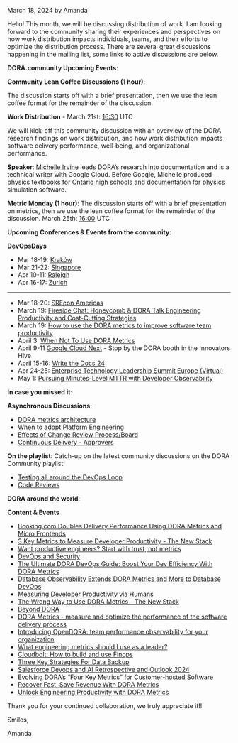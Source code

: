 March 18, 2024 by Amanda

Hello!  This month, we will be discussing distribution of work. I am looking forward to the community sharing their experiences and perspectives on how work distribution impacts individuals, teams, and their efforts to optimize the distribution process.  There are several great discussions happening in the mailing list, some links to active discussions are below. 

**DORA.community Upcoming Events**:

**Community Lean Coffee Discussions (1 hour)**:

The discussion starts off with a brief presentation, then we use the lean coffee format for the remainder of the discussion.

**Work Distribution** - March 21st: <a href="https://www.timeanddate.com/worldclock/converter.html?iso=20240321T163000&p1=43&p2=1440&p3=136&p4=tz_pt&p5=196&p6=248" target="_blank"> 16:30</a> UTC

We will kick-off this community discussion with an overview of the DORA research findings on work distribution, and how work distribution impacts software delivery performance, well-being, and organizational performance. 

**Speaker**:
<a href="https://dora.dev/research/team/" target="_blank">Michelle Irvine</a> leads DORA’s research into documentation and is a technical writer with Google Cloud. Before Google, Michelle produced physics textbooks for Ontario high schools and documentation for physics simulation software.




**Metric Monday (1 hour)**:
The discussion starts off with a brief presentation on metrics, then we use the lean coffee format for the remainder of the discussion.
March 25th: <a href="https://www.timeanddate.com/worldclock/converter.html?iso=20240325T160000&p1=43&p2=1440&p3=136&p4=tz_pt&p5=196&p6=248" target="_blank"> 16:00</a> UTC 

**Upcoming Conferences & Events from the community**:

**DevOpsDays**

- Mar 18-19: <a href="https://devopsdays.org/events/2024-krakow/welcome/" target="_blank">Kraków </a>
- Mar 21-22: <a href="https://devopsdays.org/events/2024-singapore/welcome/" target="_blank">Singapore</a>
- Apr 10-11: <a href="https://devopsdays.org/events/2024-raleigh/welcome/" target="_blank">Raleigh</a>
- Apr 16-17: <a href="https://devopsdays.org/events/2024-zurich/welcome/" target="_blank">Zurich</a>

---


- Mar 18-20: <a href="https://www.usenix.org/conference/srecon24americas" target="_blank">SREcon Americas</a>
- March 19: <a href="https://info.honeycomb.io/dora-report-webinar/" target="_blank">Fireside Chat: Honeycomb & DORA Talk Engineering Productivity and Cost-Cutting Strategies</a>
- March 19:  <a href="https://www.meetup.com/tech-leader-chats/events/298807733/" target="_blank">How to use the DORA metrics to improve software team productivity</a>
- April 3: <a href="https://getdx.com/webinar/dora-metrics-actionable/" target="_blank">When Not To Use DORA Metrics</a>
- April 9-11 <a href="https://cloud.withgoogle.com/next" target="_blank">Google Cloud Next</a> - Stop by the DORA booth in the Innovators Hive
- April 15-16: <a href="https://www.writethedocs.org/conf/portland/2024/" target="_blank">Write the Docs 24</a>
- Apr 24-25: <a href="https://itrevolution.com/product/enterprise-technology-leadership-summit-europe-2024/" target="_blank">Enterprise Technology Leadership Summit Europe (Virtual)</a>
- May 1: <a href="https://www.linkedin.com/events/pursuingminutes-levelmttrwithdo7167881671860563969/" target="_blank">Pursuing Minutes-Level MTTR with Developer Observability </a>

**In case you missed it**:

**Asynchronous Discussions**:
- <a href="https://groups.google.com/g/dora-community/c/SuF2IxnDrxE" target="_blank">DORA metrics architecture</a>
- <a href="https://groups.google.com/g/dora-community/c/-A6K_SCljC4" target="_blank">When to adopt Platform Engineering</a>
- <a href="https://groups.google.com/g/dora-community/c/Ok8g-E-RB3s" target="_blank">Effects of Change Review Process/Board</a>
- <a href="https://groups.google.com/g/dora-community/c/QVidJuGR8ss" target="_blank">Continuous Delivery - Approvers</a>



**On the playlist**:
Catch-up on the latest community discussions on the DORA Community playlist:

- <a href="https://youtu.be/dGirCJJ5mZ0?si=jrKOLh9qroVvOFz1" target="_blank">Testing all around the DevOps Loop</a>
- <a a href="https://youtu.be/N4dq5fY4WyI?si=kgfW52qMdIhtywY2" target="_blank">Code Reviews</a>


**DORA around the world**:

**Content & Events**
- <a href="https://www.infoq.com/news/2024/02/booking-dora-micro-frontends/" target="_blank">Booking.com Doubles Delivery Performance Using DORA Metrics and Micro Frontends</a> 
- <a href="https://thenewstack.io/three-key-metrics-to-measure-developer-productivity/" target="_blank">3 Key Metrics to Measure Developer Productivity - The New Stack </a>
- <a href="https://www.multitudes.co/blog/want-productive-engineers-start-with-trust-not-metrics" target="_blank">Want productive engineers? Start with trust, not metrics </a>
- <a href="https://www.philvenables.com/post/devops-and-security" target="_blank">DevOps and Security</a> 
- <a href="https://devops.com/the-ultimate-dora-devops-guide-boost-your-dev-efficiency-with-dora-metrics/" target="_blank">The Ultimate DORA DevOps Guide: Boost Your Dev Efficiency With DORA Metrics </a>
- <a href="https://devops.com/database-observability-extends-dora-metrics-and-more-to-database-devops/" target="_blank">Database Observability Extends DORA Metrics and More to Database DevOps</a>
- <a href="https://martinfowler.com/articles/measuring-developer-productivity-humans.html" target="_blank">Measuring Developer Productivity via Humans</a>
- <a href="https://thenewstack.io/the-wrong-way-to-use-dora-metrics/" target="_blank">The Wrong Way to Use DORA Metrics - The New Stack </a>
- <a href="https://devdynamics.ai/ebooks/advance-your-devops-beyond-dora-ebook" target="_blank">Beyond DORA</a> 
- <a href="https://www.youtube.com/watch?v=mM90Ywc5Rb4" target="_blank">DORA Metrics - measure and optimize the performance of the software delivery process</a>
- <a href="https://nl.devoteam.com/expert-view/introducing-opendora-team-performance-observability-for-your-organization/" target="_blank">Introducing OpenDORA: team performance observability for your organization </a>
- <a href="https://techleadershipdecoded.com/episode/11-what-engineering-metrics-should-i-use-as-a-leader/" target="_blank">What engineering metrics should I use as a leader? </a>
- <a href="https://www.techzine.eu/blogs/devops/115600/cloudbolt-how-to-build-and-use-finops/" target="_blank">Cloudbolt: How to build and use Finops</a>
- <a href="https://www.forbes.com/sites/forbestechcouncil/2024/01/26/three-key-strategies-for-data-backup/?sh=7e0ed45c7ca7" target="_blank">Three Key Strategies For Data Backup</a>
- <a href="https://salesforcedevops.net/index.php/2023/12/27/salesforce-devops-and-ai-retrospective-and-outlook-2024/" target="_blank">Salesforce Devops and AI Retrospective and Outlook 2024</a>
- <a href="https://www.replicated.com/blog/evolving-doras-four-key-metrics-for-customer-hosted-software" target="_blank">Evolving DORA’s “Four Key Metrics” for Customer-hosted Software</a>
- <a href="https://www.split.io/recover-fast-save-revenue-dora-metrics/" target="_blank">Recover Fast, Save Revenue With DORA Metrics</a>
- <a href="https://www.treno.io/dora/" target="_blank">Unlock Engineering Productivity with DORA Metrics</a>

Thank you for your continued collaboration, we truly appreciate it!!

Smiles,

Amanda
